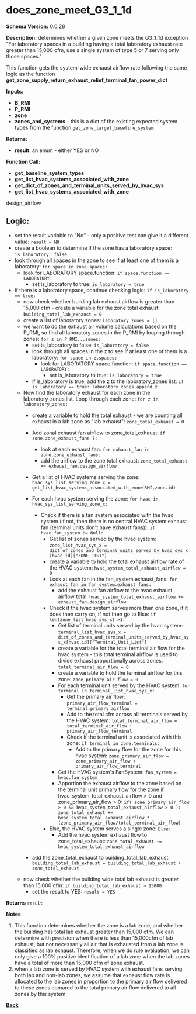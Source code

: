 # does_zone_meet_G3_1_1d  

**Schema Version:** 0.0.28

**Description:** determines whether a given zone meets the G3_1_1d exception "For laboratory spaces in a building having a total laboratory 
exhaust rate greater than 15,000 cfm, use a single system of type 5 or 7 serving only those spaces."

This function gets the system-wide exhaust airflow rate following the same logic as the function **get_zone_supply_return_exhaust_relief_terminal_fan_power_dict**

**Inputs:** 
- **B_RMI**
- **P_RMI**
- **zone**
- **zones_and_systems** - this is a dict of the existing expected system types from the function `get_zone_target_baseline_system`

**Returns:**  
- **result**: an enum - either YES or NO
 
**Function Call:**
- **get_baseline_system_types**
- **get_list_hvac_systems_associated_with_zone**
- **get_dict_of_zones_and_terminal_units_served_by_hvac_sys**   
- **get_list_hvac_systems_associated_with_zone**   

design_airflow
## Logic:
- set the result variable to "No" - only a positive test can give it a different value: `result = NO`
- create a boolean to determine if the zone has a laboratory space: `is_laboratory: false`
- look through all spaces in the zone to see if at least one of them is a laboratory: `for space in zone.spaces:`
  - look for LABORATORY space.function: `if space.function == LABORATORY:`
    - set is_laboratory to true: `is_laboratory = true`
- if there is a laboratory space, continue checking logic: `if is_laboratory == true:`
    - now check whether building lab exhaust airflow is greater than 15,000 cfm - create a variable for the zone total exhaust: `building_total_lab_exhaust = 0`
    - create a list of laboratory zones: `laboratory_zones = []`
    - we want to do the exhaust air volume calculations based on the P_RMI, so find all laboratory zones in the P_RMI by looping through zones: `for z in P_RMI...zones:`
      - set is_laboratory to false: `is_laboratory = false`
      - look through all spaces in the z to see if at least one of them is a laboratory: `for space in z.spaces:`
        - look for LABORATORY space.function: `if space.function == LABORATORY:`
          - set is_laboratory to true: `is_laboratory = true`
      - if is_laboratory is true, add the z to the laboratory_zones list: `if is_laboratory == true: laboratory_zones.append z`
    - Now find the laboratory exhaust for each zone in the laboratory_zones list.  Loop through each zone: `for z in laboratory_zones:`
       - create a variable to hold the total exhaust - we are counting all exhaust in a lab zone as "lab exhaust": `zone_total_exhaust = 0`
       - Add zonal exhaust fan airflow to zone_total_exhaust: `if zone.zone_exhaust_fans ?:`
           - look at each exhaust fan: `for exhaust_fan in zone.zone_exhaust_fans:`
           -  add the airflow to the zone total exhaust: `zone_total_exhaust += exhaust_fan.design_airflow`

       - Get a list of HVAC systems serving the zone: `hvac_sys_list_serving_zone_x =  get_list_hvac_systems_associated_with_zone(RMI,zone.id)`  
       - For each hvac system serving the zone: `for hvac in hvac_sys_list_serving_zone_x:`  
           - Check if there is a fan system associated with the hvac system (if not, then there is no central HVAC system exhaust fan (terminal units don't have exhaust fans)): `if hvac.fan_system != Null:`  
               - Get list of zones served by the hvac system: `zone_list_hvac_sys_x = dict_of_zones_and_terminal_units_served_by_hvac_sys_x[hvac.id]["ZONE_LIST"]`  
               - create a variable to hold the total exhaust airflow rate of the HVAC system: `hvac_system_total_exhaust_airflow = 0`
               - Look at each fan in the fan_system.exhaust_fans: `for exhaust_fan in fan_system.exhaust_fans:`
                   - add the exhaust fan airflow to the hvac exhaust airflow total: `hvac_system_total_exhaust_airflow += exhaust_fan.design_airflow`
               - Check if the hvac system serves more than one zone, if it does then carry on, if not then go to Else: `if len(zone_list_hvac_sys_x) >1:`  
                   - Get list of terminal units served by the hvac system: `terminal_list_hvac_sys_x = dict_of_zones_and_terminal_units_served_by_hvac_sys_x[hvac.id]["Terminal_Unit_List"]`  
                   - create a variable for the total terminal air flow for the hvac system - this total terminal airflow is used to divide exhaust proportionally across zones: `total_terminal_air_flow = 0`
                   - create a variable to hold the terminal airflow for this zone: `zone_primary_air_flow = 0`
                   - For each terminal unit served by the HVAC system: `for terminal in terminal_list_hvac_sys_x:`  
                       - Get the primary air flow: `primary_air_flow_terminal = terminal.primary_airflow`  
                       - Add to the total cfm across all terminals served by the HVAC system: `total_terminal_air_flow = total_terminal_air_flow + primary_air_flow_terminal`  
                       - Check if the terminal unit is associated with this zone: `if terminal in zone.terminals:`   
                           - Add to the primary flow for the zone for this hvac system:  `zone_primary_air_flow = zone_primary_air_flow + primary_air_flow_terminal`  
                   - Get the HVAC system's FanSystem: `fan_system = hvac.fan_system`
                   - Apportion the exhaust airflow to the zone based on the terminal unit primary flow for the zone if hvac_system_total_exhaust_airflow > 0 and zone_primary_air_flow > 0: `if( zone_primary_air_flow > 0 && hvac_system_total_exhaust_airflow > 0 ): zone_total_exhaust += hvac_system_total_exhaust_airflow * (zone_primary_air_flow/total_terminal_air_flow)`
               - Else, the HVAC system serves a single zone: `Else:`  
                   - Add the hvac system exhaust flow to zone_total_exhaust: `zone_total_exhaust += hvac_system_total_exhaust_airflow`  
       - add the zone_total_exhaust to building_total_lab_exhaust: `building_total_lab_exhaust = building_total_lab_exhaust + zone_total_exhaust`
     - now check whether the building wide total lab exhaust is greater than 15,000 cfm: `if building_total_lab_exhaust > 15000:`
       - set the result to YES: `result = YES`



**Returns** `result`

**Notes**
1.  This function determines whether the zone is a lab zone, and whether the building has total lab exhaust greater than 15,000 cfm.  We can determine with precision when there is less than 15,000cfm of lab exhaust, but not necessarily all air that is exhausted from a lab zone is classified as lab exhaust.  Therefore, when we do rule evaluation, we can only give a 100% positive identification of a lab zone when the lab zones have a total of more than 15,000 cfm of zone exhaust.
2.  when a lab zone is served by HVAC system with exhaust fans serving both lab and non-lab zones, we assume that exhaust flow rate is allocated to the lab zones in proportion to the primary air flow delivered to these zones comared to the total primary air flow delivered to all zones by this system.


**[Back](../_toc.md)**

